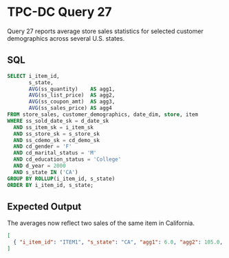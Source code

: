 # TPC-DC Query 27

Query 27 reports average store sales statistics for selected customer
demographics across several U.S. states.

## SQL
```sql
SELECT i_item_id,
       s_state,
       AVG(ss_quantity)    AS agg1,
       AVG(ss_list_price)  AS agg2,
       AVG(ss_coupon_amt)  AS agg3,
       AVG(ss_sales_price) AS agg4
FROM store_sales, customer_demographics, date_dim, store, item
WHERE ss_sold_date_sk = d_date_sk
  AND ss_item_sk = i_item_sk
  AND ss_store_sk = s_store_sk
  AND ss_cdemo_sk = cd_demo_sk
  AND cd_gender = 'F'
  AND cd_marital_status = 'M'
  AND cd_education_status = 'College'
  AND d_year = 2000
  AND s_state IN ('CA')
GROUP BY ROLLUP(i_item_id, s_state)
ORDER BY i_item_id, s_state;
```

## Expected Output
The averages now reflect two sales of the same item in California.
```json
[
  { "i_item_id": "ITEM1", "s_state": "CA", "agg1": 6.0, "agg2": 105.0, "agg3": 9.0, "agg4": 95.0 }
]
```
